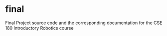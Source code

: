 # final
Final Project source code and the corresponding documentation for the CSE 180 Introductory Robotics course
